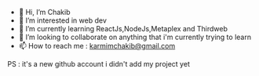 - 👋 Hi, I’m Chakib 
- 👀 I’m interested in web dev
- 🌱 I’m currently learning ReactJs,NodeJs,Metaplex and Thirdweb
- 💞️ I’m looking to collaborate on anything that i'm currently trying to learn
- 📫 How to reach me : karmimchakib@gmail.com

PS : it's a new github account i didn't add my project yet

<!---
ChakibKarmim/ChakibKarmim is a ✨ special ✨ repository because its `README.md` (this file) appears on your GitHub profile.
You can click the Preview link to take a look at your changes.
--->
